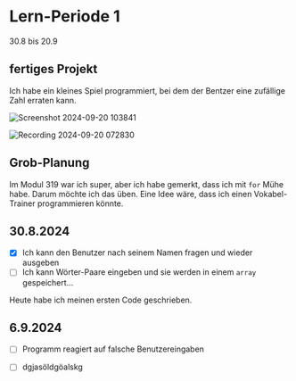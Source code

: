 # Lern-Periode 1

30.8 bis 20.9

## fertiges Projekt

Ich habe ein kleines Spiel programmiert, bei dem der Bentzer eine zufällige Zahl erraten kann.

![Screenshot 2024-09-20 103841](https://github.com/user-attachments/assets/97da194a-93e4-444c-a52f-2cf8a9f4190c)

![Recording 2024-09-20 072830](https://github.com/user-attachments/assets/6299586b-b8a9-4c93-9fad-a30efd9b6de9)



## Grob-Planung

Im Modul 319 war ich super, aber ich habe gemerkt, dass ich mit `for` Mühe habe. Darum möchte ich das üben. Eine Idee wäre, dass ich einen Vokabel-Trainer programmieren könnte.

## 30.8.2024

- [x] Ich kann den Benutzer nach seinem Namen fragen und wieder ausgeben
- [ ] Ich kann Wörter-Paare eingeben und sie werden in einem `array` gespeichert...

Heute habe ich meinen ersten Code geschrieben.

## 6.9.2024

- [ ] Programm reagiert auf falsche Benutzereingaben


- [ ] dgjasöldgöalskg
